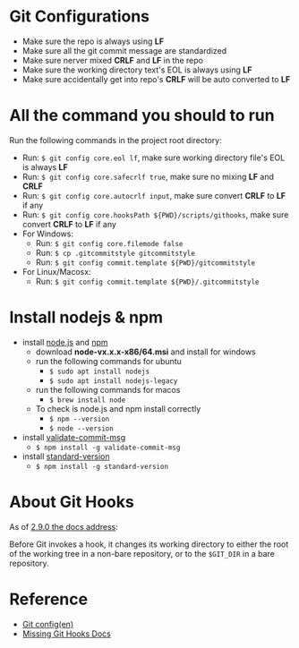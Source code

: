 # Git Configurations
- Make sure the repo is always using **LF**
- Make sure all the git commit message are standardized
- Make sure nerver mixed **CRLF** and **LF** in the repo
- Make sure the working directory text's EOL is always using **LF**
- Make sure accidentally get into repo's **CRLF** will be auto converted to **LF**

# All the command you should to run
Run the following commands in the project root directory:
  - Run: `$ git config core.eol lf`, make sure working directory file's EOL is always **LF**
  - Run: `$ git config core.safecrlf true`, make sure no mixing **LF** and **CRLF**
  - Run: `$ git config core.autocrlf input`, make sure convert **CRLF** to **LF** if any
  - Run: `$ git config core.hooksPath ${PWD}/scripts/githooks`, make sure convert **CRLF** to **LF** if any
  - For Windows:
    - Run: `$ git config core.filemode false`
    - Run: `$ cp .gitcommitstyle gitcommitstyle`
    - Run: `$ git config commit.template ${PWD}/gitcommitstyle`
  - For Linux/Macosx:
    - Run: `$ git config commit.template ${PWD}/.gitcommitstyle`

# Install nodejs & npm
[node_js_url]: https://nodejs.org/en/
[node_js_npm_url]: https://www.npmjs.com/
[validate_commit_msg_url]: https://github.com/conventional-changelog/validate-commit-msg
[standard_version_url]: https://github.com/conventional-changelog/standard-version

- install [node.js][node_js_url] and [npm][node_js_npm_url]
  - download **node-vx.x.x-x86/64.msi** and install for windows
  - run the following commands for ubuntu
    - `$ sudo apt install nodejs`
    - `$ sudo apt install nodejs-legacy`
  - run the following commands for macos
    - `$ brew install node`
  - To check is node.js and npm install correctly
    - `$ npm --version`
    - `$ node --version`
- install [validate-commit-msg][validate_commit_msg_url]
  - `$ npm install -g validate-commit-msg`
- install [standard-version][standard_version_url]
  - `$ npm install -g standard-version`

# About Git Hooks
As of [2.9.0 the docs address][git_scm_docs_githooks_url]:

Before Git invokes a hook, it changes its working directory to either the root of the working tree
in a non-bare repository, or to the `$GIT_DIR` in a bare repository.

[git_scm_docs_githooks_url]: https://git-scm.com/docs/githooks/2.9.0

# Reference
- [Git config(en)][git_config_url]
- [Missing Git Hooks Docs][missing_git_hooks_docs_url]

[git_config_url]: https://git-scm.com/docs/git-config
[missing_git_hooks_docs_url]: https://longair.net/blog/2011/04/09/missing-git-hooks-documentation
